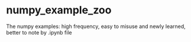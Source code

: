 # numpy_example_zoo
The numpy examples: high frequency, easy to misuse and newly learned, better to note by .ipynb file
